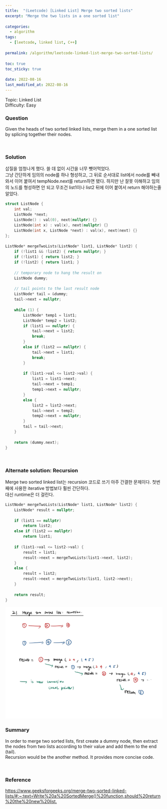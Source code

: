 ```yaml
---
title:  "(Leetcode) [Linked List] Merge two sorted lists"
excerpt: "Merge the two lists in a one sorted list"

categories:
  - algorithm
tags:
  - [leetcode, linked list, C++]

permalink: /algorithm/leetcode-linked-list-merge-two-sorted-lists/

toc: true
toc_sticky: true
 
date: 2022-08-16
last_modified_at: 2022-08-16
---
```


Topic: Linked List  
Difficulty: Easy

### Question
Given the heads of two sorted linked lists, merge them in a one sorted list by splicing together their nodes.

<br>

### Solution
삽질을 엄청나게 했다. 쓸 데 없이 시간을 너무 뺏어먹었다.  
그냥 간단하게 임의의 node를 하나 형성하고, 그 뒤로 순서대로 list에서 node를 빼내와서 이어 붙여서 tempNode.next를 return하면 됐다. 하지만 난 잘못 이해하고 임의의 노드를 형성하면 안 되고 무조건 list1이나 list2 뒤에 이어 붙여서 return 해야하는줄 알았다. 

```cpp
struct ListNode {
    int val;
    ListNode *next;
    ListNode() : val(0), next(nullptr) {}
    ListNode(int x) : val(x), next(nullptr) {}
    ListNode(int x, ListNode *next) : val(x), next(next) {}
};

ListNode* mergeTwoLists(ListNode* list1, ListNode* list2) {
    if (!list1 && !list2) { return nullptr; }
    if (!list1) { return list2; }
    if (!list2) { return list1; }

    // temporary node to hang the result on
    ListNode dummy;

    // tail points to the last result node
    ListNode* tail = &dummy;
    tail->next = nullptr;

    while (1) {
        ListNode* temp1 = list1;
        ListNode* temp2 = list2;
        if (list1 == nullptr) {
            tail->next = list2;
            break;
        }
        else if (list2 == nullptr) {
            tail->next = list1;
            break;
        }

        if (list1->val <= list2->val) {
            list1 = list1->next;
            tail->next = temp1;
            temp1->next = nullptr;
        }
        else {
            list2 = list2->next;
            tail->next = temp2;
            temp2->next = nullptr;
        }
        tail = tail->next;
    }

    return (dummy.next);
}
```

<br>

### Alternate solution: Recursion
Merge two sorted linked list는 recursion 코드로 쓰기 아주 간결한 문제이다. 첫번째에 사용한 iterative 방법보다 훨씬 간단하다.  
대신 runtime은 더 걸린다.

```cpp
ListNode* mergeTwoLists(ListNode* list1, ListNode* list2) {
    ListNode* result = nullptr;

    if (list1 == nullptr)
        return list2;
    else if (list2 == nullptr)
        return list1;

    if (list1->val <= list2->val) {
        result = list1;
        result->next = mergeTwoLists(list1->next, list2);
    }
    else {
        result = list2;
        result->next = mergeTwoLists(list1, list2->next);
    }

    return result;
}
```

![merge-two-sorted-lists-recursion.jpg](/assets/images/posts_img/algorithm/merge-two-sorted-lists-recursion.jpg)

### Summary
In order to merge two sorted lists, first create a dummy node, then extract the nodes from two lists according to their value and add them to the end (tail).  
Recursion would be the another method. It provides more concise code.

<br>

### Reference
<https://www.geeksforgeeks.org/merge-two-sorted-linked-lists/#:~:text=Write%20a%20SortedMerge()%20function,should%20return%20the%20new%20list.>